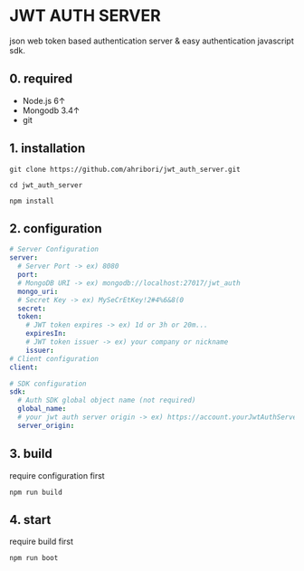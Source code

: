 # JWT AUTH SERVER
json web token based authentication server & easy authentication javascript sdk.

## 0. required
>
- Node.js 6↑
- Mongodb 3.4↑
- git




## 1. installation

```
git clone https://github.com/ahribori/jwt_auth_server.git
```
```
cd jwt_auth_server
```
```
npm install
```

## 2. configuration
```yml
# Server Configuration
server:
  # Server Port -> ex) 8080
  port:
  # MongoDB URI -> ex) mongodb://localhost:27017/jwt_auth
  mongo_uri:
  # Secret Key -> ex) MySeCrEtKey!2#4%6&8(0
  secret:
  token:
    # JWT token expires -> ex) 1d or 3h or 20m...
    expiresIn:
    # JWT token issuer -> ex) your company or nickname
    issuer:
# Client configuration
client:

# SDK configuration
sdk:
  # Auth SDK global object name (not required)
  global_name:
  # your jwt auth server origin -> ex) https://account.yourJwtAuthServerDomain.com
  server_origin:
```

## 3. build
require configuration first
```
npm run build
```

## 4. start
require build first
```
npm run boot
```
